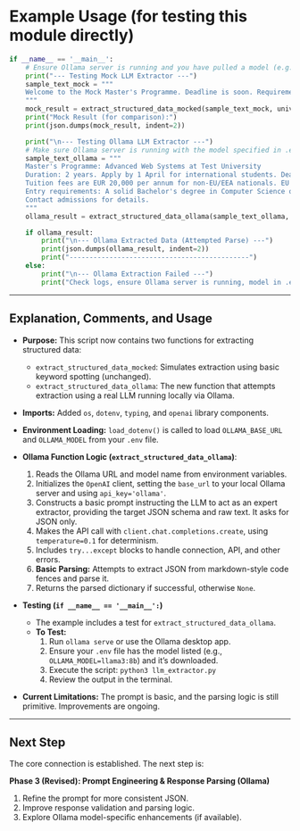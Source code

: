 # Example Usage (for testing this module directly)

```python
if __name__ == '__main__':
    # Ensure Ollama server is running and you have pulled a model (e.g., llama3:8b)
    print("--- Testing Mock LLM Extractor ---")
    sample_text_mock = """
    Welcome to the Mock Master's Programme. Deadline is soon. Requirements are tough. Fee is high.
    """
    mock_result = extract_structured_data_mocked(sample_text_mock, university_name="Mock University")
    print("Mock Result (for comparison):")
    print(json.dumps(mock_result, indent=2))

    print("\n--- Testing Ollama LLM Extractor ---")
    # Make sure Ollama server is running with the model specified in .env
    sample_text_ollama = """
    Master's Programme: Advanced Web Systems at Test University
    Duration: 2 years. Apply by 1 April for international students. Deadline is June 1st for EU.
    Tuition fees are EUR 20,000 per annum for non-EU/EEA nationals. EU students pay EUR 2,500.
    Entry requirements: A solid Bachelor's degree in Computer Science or related field. English B2 level needed. IELTS 7.0 overall required.
    Contact admissions for details.
    """
    ollama_result = extract_structured_data_ollama(sample_text_ollama, university_name="Test University")

    if ollama_result:
        print("\n--- Ollama Extracted Data (Attempted Parse) ---")
        print(json.dumps(ollama_result, indent=2))
        print("---------------------------------------------")
    else:
        print("\n--- Ollama Extraction Failed ---")
        print("Check logs, ensure Ollama server is running, model in .env is pulled & compatible.")
```

---

## Explanation, Comments, and Usage

- **Purpose:** This script now contains two functions for extracting structured data:
  - `extract_structured_data_mocked`: Simulates extraction using basic keyword spotting (unchanged).
  - `extract_structured_data_ollama`: The new function that attempts extraction using a real LLM running locally via Ollama.

- **Imports:** Added `os`, `dotenv`, `typing`, and `openai` library components.

- **Environment Loading:** `load_dotenv()` is called to load `OLLAMA_BASE_URL` and `OLLAMA_MODEL` from your `.env` file.

- **Ollama Function Logic (`extract_structured_data_ollama`)**:
  1. Reads the Ollama URL and model name from environment variables.
  2. Initializes the `OpenAI` client, setting the `base_url` to your local Ollama server and using `api_key='ollama'`.
  3. Constructs a basic prompt instructing the LLM to act as an expert extractor, providing the target JSON schema and raw text. It asks for JSON only.
  4. Makes the API call with `client.chat.completions.create`, using `temperature=0.1` for determinism.
  5. Includes `try...except` blocks to handle connection, API, and other errors.
  6. **Basic Parsing:** Attempts to extract JSON from markdown-style code fences and parse it.
  7. Returns the parsed dictionary if successful, otherwise `None`.

- **Testing (`if __name__ == '__main__':`)**
  - The example includes a test for `extract_structured_data_ollama`.
  - **To Test:**
    1. Run `ollama serve` or use the Ollama desktop app.
    2. Ensure your `.env` file has the model listed (e.g., `OLLAMA_MODEL=llama3:8b`) and it’s downloaded.
    3. Execute the script: `python3 llm_extractor.py`
    4. Review the output in the terminal.

- **Current Limitations:** The prompt is basic, and the parsing logic is still primitive. Improvements are ongoing.

---

## Next Step

The core connection is established. The next step is:

**Phase 3 (Revised): Prompt Engineering & Response Parsing (Ollama)**

1. Refine the prompt for more consistent JSON.
2. Improve response validation and parsing logic.
3. Explore Ollama model-specific enhancements (if available).
